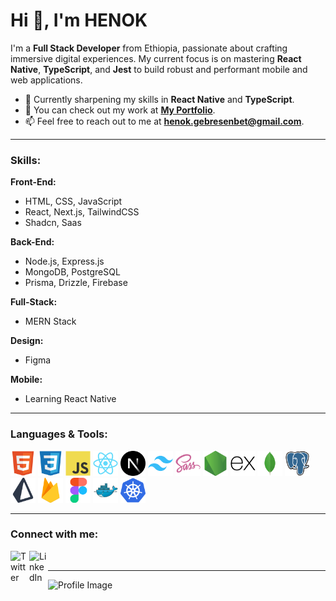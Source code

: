 # Hi 👋, I'm HENOK

I'm a **Full Stack Developer** from Ethiopia, passionate about crafting immersive digital experiences. My current focus is on mastering **React Native**, **TypeScript**, and **Jest** to build robust and performant mobile and web applications.

- 🌱 Currently sharpening my skills in **React Native** and **TypeScript**.
- 🚀 You can check out my work at [**My Portfolio**](https://henok-portfolio.netlify.app/).
- 📫 Feel free to reach out to me at **henok.gebresenbet@gmail.com**.

---

### Skills:

**Front-End:**
- HTML, CSS, JavaScript
- React, Next.js, TailwindCSS
- Shadcn, Saas

**Back-End:**
- Node.js, Express.js
- MongoDB, PostgreSQL
- Prisma, Drizzle, Firebase

**Full-Stack:**
- MERN Stack

**Design:**
- Figma

**Mobile:**
- Learning React Native

---

### Languages & Tools:
<p align="left">
  <img src="https://raw.githubusercontent.com/devicons/devicon/master/icons/html5/html5-original.svg" alt="html5" width="40" height="40"/> 
  <img src="https://raw.githubusercontent.com/devicons/devicon/master/icons/css3/css3-original.svg" alt="css3" width="40" height="40"/> 
  <img src="https://raw.githubusercontent.com/devicons/devicon/master/icons/javascript/javascript-original.svg" alt="javascript" width="40" height="40"/> 
  <img src="https://raw.githubusercontent.com/devicons/devicon/master/icons/react/react-original.svg" alt="react" width="40" height="40"/> 
  <img src="https://raw.githubusercontent.com/devicons/devicon/master/icons/nextjs/nextjs-original.svg" alt="nextjs" width="40" height="40"/> 
  <img src="https://raw.githubusercontent.com/devicons/devicon/master/icons/tailwindcss/tailwindcss-original.svg" alt="tailwindcss" width="40" height="40"/> 
  <img src="https://raw.githubusercontent.com/devicons/devicon/master/icons/sass/sass-original.svg" alt="sass" width="40" height="40"/> 
  <img src="https://raw.githubusercontent.com/devicons/devicon/master/icons/nodejs/nodejs-original.svg" alt="nodejs" width="40" height="40"/> 
  <img src="https://raw.githubusercontent.com/devicons/devicon/master/icons/express/express-original.svg" alt="express" width="40" height="40"/> 
  <img src="https://raw.githubusercontent.com/devicons/devicon/master/icons/mongodb/mongodb-original.svg" alt="mongodb" width="40" height="40"/> 
  <img src="https://raw.githubusercontent.com/devicons/devicon/master/icons/postgresql/postgresql-original.svg" alt="postgresql" width="40" height="40"/> 
  <img src="https://raw.githubusercontent.com/devicons/devicon/master/icons/prisma/prisma-original.svg" alt="prisma" width="40" height="40"/> 
  <img src="https://raw.githubusercontent.com/devicons/devicon/master/icons/firebase/firebase-original.svg" alt="firebase" width="40" height="40"/> 
  <img src="https://raw.githubusercontent.com/devicons/devicon/master/icons/figma/figma-original.svg" alt="figma" width="40" height="40"/>
  <img src="https://raw.githubusercontent.com/devicons/devicon/master/icons/docker/docker-original.svg" alt="docker" width="40" height="40"/>
  <img src="https://raw.githubusercontent.com/devicons/devicon/master/icons/kubernetes/kubernetes-original.svg" alt="kubernetes" width="40" height="40"/>
</p>

---

### Connect with me:
[<img align="left" alt="Twitter" width="30px" src="https://cdn.jsdelivr.net/npm/simple-icons@v3/icons/twitter.svg" />](https://twitter.com/yourprofile)
[<img align="left" alt="LinkedIn" width="30px" src="https://cdn.jsdelivr.net/npm/simple-icons@v3/icons/linkedin.svg" />](https://linkedin.com/in/yourprofile)

<br/>

---

![Profile Image](https://avatars.githubusercontent.com/u/143357641?s=400&u=29aeb1ca3329e55966ba933178c58653d3e6edbf&v=4)


